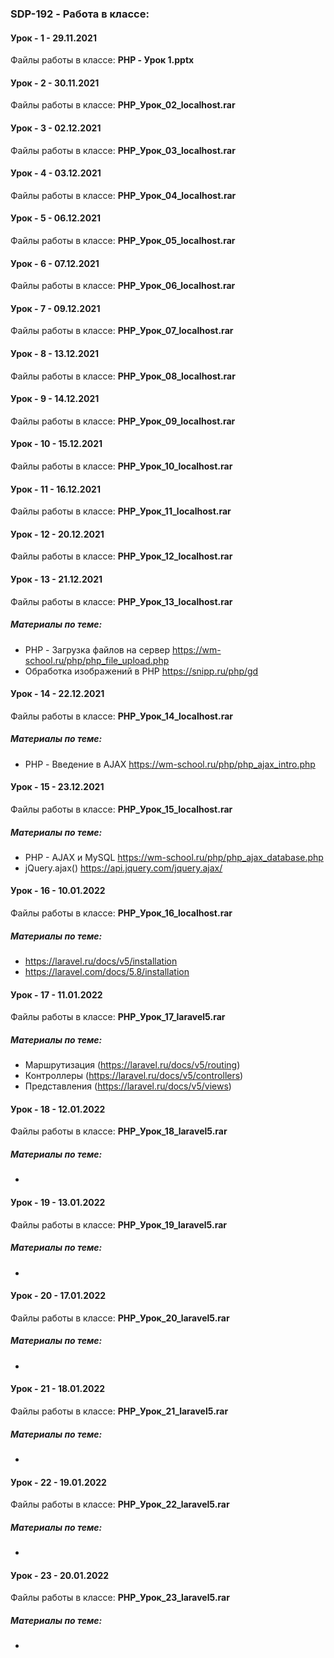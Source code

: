 ### SDP-192 - Работа в классе:

#### Урок - 1 - 29.11.2021 
Файлы работы в классе: **PHP - Урок 1.pptx**


#### Урок - 2 - 30.11.2021 
Файлы работы в классе: **PHP_Урок_02_localhost.rar**


#### Урок - 3 - 02.12.2021 
Файлы работы в классе: **PHP_Урок_03_localhost.rar**


#### Урок - 4 - 03.12.2021 
Файлы работы в классе: **PHP_Урок_04_localhost.rar**


#### Урок - 5 - 06.12.2021 
Файлы работы в классе: **PHP_Урок_05_localhost.rar**


#### Урок - 6 - 07.12.2021 
Файлы работы в классе: **PHP_Урок_06_localhost.rar**


#### Урок - 7 - 09.12.2021 
Файлы работы в классе: **PHP_Урок_07_localhost.rar**


#### Урок - 8 - 13.12.2021 
Файлы работы в классе: **PHP_Урок_08_localhost.rar**


#### Урок - 9 - 14.12.2021 
Файлы работы в классе: **PHP_Урок_09_localhost.rar**


#### Урок - 10 - 15.12.2021 
Файлы работы в классе: **PHP_Урок_10_localhost.rar**


#### Урок - 11 - 16.12.2021 
Файлы работы в классе: **PHP_Урок_11_localhost.rar**


#### Урок - 12 - 20.12.2021 
Файлы работы в классе: **PHP_Урок_12_localhost.rar**


#### Урок - 13 - 21.12.2021 
Файлы работы в классе: **PHP_Урок_13_localhost.rar**
##### Материалы по теме: 
* PHP - Загрузка файлов на сервер https://wm-school.ru/php/php_file_upload.php
* Обработка изображений в PHP https://snipp.ru/php/gd



#### Урок - 14 - 22.12.2021 
Файлы работы в классе: **PHP_Урок_14_localhost.rar**
##### Материалы по теме: 
* PHP - Введение в AJAX https://wm-school.ru/php/php_ajax_intro.php



#### Урок - 15 - 23.12.2021 
Файлы работы в классе: **PHP_Урок_15_localhost.rar**
##### Материалы по теме: 
* PHP - AJAX и MySQL https://wm-school.ru/php/php_ajax_database.php
* jQuery.ajax() https://api.jquery.com/jquery.ajax/



#### Урок - 16 - 10.01.2022 
Файлы работы в классе: **PHP_Урок_16_localhost.rar**
##### Материалы по теме: 
* https://laravel.ru/docs/v5/installation
* https://laravel.com/docs/5.8/installation 


#### Урок - 17 - 11.01.2022 
Файлы работы в классе: **PHP_Урок_17_laravel5.rar**
##### Материалы по теме: 
* Маршрутизация (https://laravel.ru/docs/v5/routing)
* Контроллеры (https://laravel.ru/docs/v5/controllers)
* Представления (https://laravel.ru/docs/v5/views)


#### Урок - 18 - 12.01.2022 
Файлы работы в классе: **PHP_Урок_18_laravel5.rar**
##### Материалы по теме: 
*  


#### Урок - 19 - 13.01.2022 
Файлы работы в классе: **PHP_Урок_19_laravel5.rar**
##### Материалы по теме: 
*  



#### Урок - 20 - 17.01.2022 
Файлы работы в классе: **PHP_Урок_20_laravel5.rar**
##### Материалы по теме: 
*  


#### Урок - 21 - 18.01.2022 
Файлы работы в классе: **PHP_Урок_21_laravel5.rar**
##### Материалы по теме: 
*  


#### Урок - 22 - 19.01.2022 
Файлы работы в классе: **PHP_Урок_22_laravel5.rar**
##### Материалы по теме: 
*  


#### Урок - 23 - 20.01.2022 
Файлы работы в классе: **PHP_Урок_23_laravel5.rar**
##### Материалы по теме: 
*  
